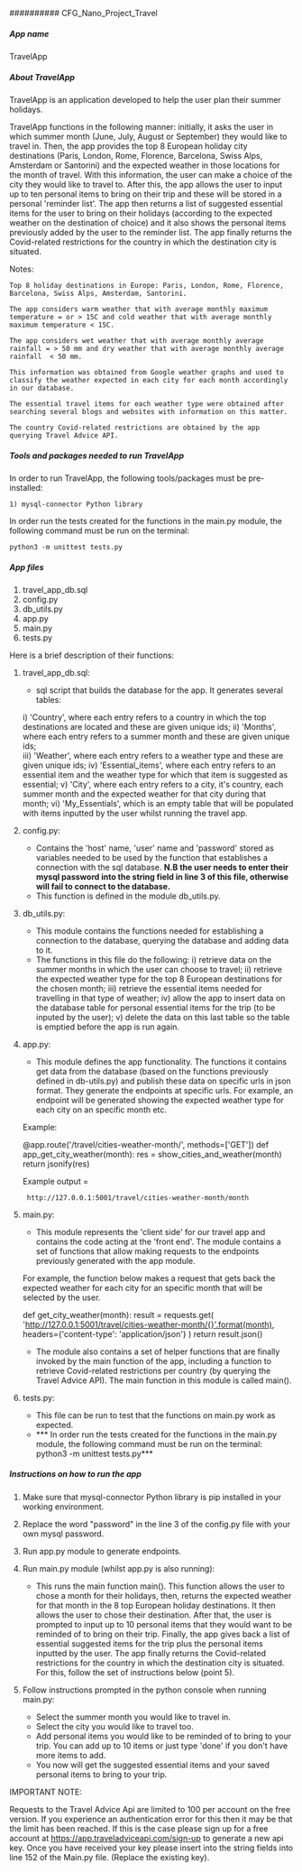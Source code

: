 ########## CFG_Nano_Project_Travel

##### App name

TravelApp

##### About TravelApp

TravelApp is an application developed to help the user plan their summer holidays.

TravelApp functions in the following manner: initially, it asks the user in which summer month (June, July, August or September) they would like to travel in. Then, the app provides the top 8 European holiday city destinations (Paris, London, Rome, Florence, Barcelona, Swiss Alps, Amsterdam or Santorini) and the expected weather in those locations for the month of travel. With this information, the user can make a choice of the city they would like to travel to. After this, the app allows the user to input up to ten personal items to bring on their trip and these will be stored in a personal 'reminder list'. The app then returns a list of suggested essential items for the user to bring on their holidays (according to the expected weather on the destination of choice) and it also shows the personal items previously added by the user to the reminder list. The app finally returns the Covid-related restrictions for the country in which the destination city is situated.

Notes:

	Top 8 holiday destinations in Europe: Paris, London, Rome, Florence, Barcelona, Swiss Alps, Amsterdam, Santorini.
	
	The app considers warm weather that with average monthly maximum temperature = or > 15C and cold weather that with average monthly maximum temperature < 15C.
	
	The app considers wet weather that with average monthly average rainfall = > 50 mm and dry weather that with average monthly average rainfall  < 50 mm.
	
	This information was obtained from Google weather graphs and used to classify the weather expected in each city for each month accordingly in our database.
	
	The essential travel items for each weather type were obtained after searching several blogs and websites with information on this matter.
	
	The country Covid-related restrictions are obtained by the app querying Travel Advice API.


##### Tools and packages needed to run TravelApp

In order to run TravelApp, the following tools/packages must be pre-installed:

	1) mysql-connector Python library

In order run the tests created for the functions in the main.py module, the following command must be run on the terminal:

	python3 -m unittest tests.py


##### App files

1) travel_app_db.sql
2) config.py
3) db_utils.py
4) app.py
5) main.py
6) tests.py

Here is a brief description of their functions:


1) travel_app_db.sql:

	- sql script that builds the database for the app. It generates several tables: 
	
	i) 'Country', where each entry refers to a country in which the top destinations are located and these are given unique ids;
	ii) 'Months', where each entry refers to a summer month and these are given unique ids; 	
	iii) 'Weather', where each entry refers to a weather type and these are given unique ids; 
	iv) 'Essential_items', where each entry refers to an essential item and the weather type for which that item is suggested as essential;
	v) 'City', where each entry refers to a city, it's country, each summer month and the expected weather for that city during that month;
	vi) 'My_Essentials', which is an empty table that will be populated with items inputted by the user whilst running the travel app.

2) config.py:

	- Contains the 'host' name, 'user' name and 'password' stored as variables needed to be used by the function that establishes a connection with the sql database. 
	****N.B the user needs to enter their mysql password into the string field in line 3 of this file, otherwise will fail to connect to the database.****
	- This function is defined in the module db_utils.py.

3) db_utils.py:

	- This module contains the functions needed for establishing a connection to the database, querying the database and adding data to it. 
	- The functions in this file do the following: 
	i) retrieve data on the summer months in which the user can choose to travel; 
	ii) retrieve the expected weather type for the top 8 European destinations for the chosen month; 
	iii) retrieve the essential items needed for travelling in that type of weather;
	iv) allow the app to insert data on the database table for personal essential items for the trip (to be inputed by the user); 
	v) delete the data on this last table so the table is emptied before the app is run again. 

4) app.py:

	- This module defines the app functionality. The functions it contains get data from the database (based on the functions previously defined in db-utils.py) and publish these data on specific urls in json format. They generate the endpoints at specific urls. For example, an endpoint will be generated showing the expected weather type for each city on an specific month etc. 
	
	Example:
	
	@app.route('/travel/cities-weather-month/<month>', methods=['GET'])
	def app_get_city_weather(month):
	    res = show_cities_and_weather(month)
    	    return jsonify(res)
	    
	 Example output = 
	    
	    http://127.0.0.1:5001/travel/cities-weather-month/month

5) main.py:

	- This module represents the 'client side' for our travel app and contains the code acting at the 'front end'. The module contains a set of functions that allow making requests to the endpoints previously generated with the app module. 
	
	For example, the function below makes a request that gets back the expected weather for each city for an specific month that will be selected by the user.

	def get_city_weather(month):
    		result = requests.get(
        			'http://127.0.0.1:5001/travel/cities-weather-month/{}'.format(month),
        			headers={'content-type': 'application/json'}
   		 )
   		 return result.json()
		 
	- The module also contains a set of helper functions that are finally invoked by the main function of the app, including a function to retrieve Covid-related restrictions per country (by querying the Travel Advice API). The main function in this module is called main().

6) tests.py:

	- This file can be run to test that the functions on main.py work as expected.
	- *** In order run the tests created for the functions in the main.py module, the following command must be run on the terminal:
	python3 -m unittest tests.py***


##### Instructions on how to run the app

1) Make sure that mysql-connector Python library is pip installed in your working environment.
2) Replace the word "password" in the line 3 of the config.py file with your own mysql password.
3) Run app.py module to generate endpoints.
4) Run main.py module (whilst app.py is also running):

	- This runs the main function main(). This function allows the user to chose a month for their holidays, then, returns the expected weather for that month in the 8 top European holiday destinations. It then allows the user to chose their destination. After that, the user is prompted to input up to 10 personal items that they would want to be reminded of to bring on their trip. Finally, the app gives back a list of essential suggested items for the trip plus the personal items inputted by the user. The app finally returns the Covid-related restrictions for the country in which the destination city is situated. For this, follow the set of instructions below (point 5).
	
5) Follow instructions prompted in the python console when running main.py:
	- Select the summer month you would like to travel in.
	- Select the city you would like to travel too.
	- Add personal items you would like to be reminded of to bring to your trip. You can add up to 10 items or just type 'done' if you don't have more items to add.
	- You now will get the suggested essential items and your saved personal items to bring to your trip.

IMPORTANT NOTE:

Requests to the Travel Advice Api are limited to 100 per account on the free version. If you experience an authentication error for this then it may be that the limit has been reached. If this is the case please sign up for a free account at https://app.traveladviceapi.com/sign-up to generate a new api key. Once you have received your key please insert into the string fields into line 152 of the Main.py file. (Replace the existing key).
